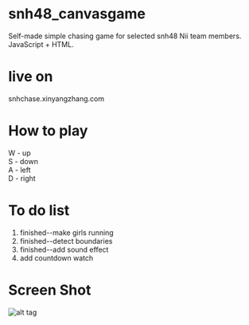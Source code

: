 # snh48_canvasgame
Self-made simple chasing game for selected snh48 Nii team members. JavaScript + HTML.  
# live on  
snhchase.xinyangzhang.com  
# How to play  
W - up  
S - down  
A - left  
D - right  

# To do list  
1. finished--make girls running  
2. finished--detect boundaries  
3. finished--add sound effect  
4. add countdown watch  

# Screen Shot
![alt tag](https://raw.githubusercontent.com/xinyzhang9/snh48_canvasgame/master/Screen.png)

